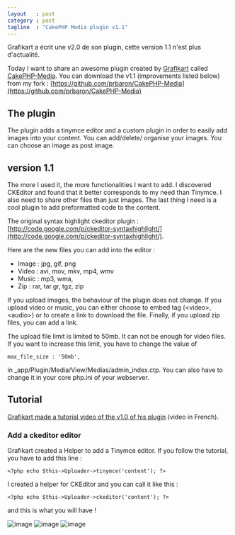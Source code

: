 ```yaml
---
layout   : post
category : post
tagline  : "CakePHP Media plugin v1.1"
---
```

<div class="alert">
    Grafikart a écrit une v2.0 de son plugin, cette version 1.1 n'est plus d'actualité.
</div>

Today I want to share an awesome plugin created by [Grafikart](http://www.grafikart.fr/) called [CakePHP-Media](https://github.com/Grafikart/CakePHP-Media). You can download the v1.1 (improvements listed below) from my fork : [https://github.com/prbaron/CakePHP-Media](https://github.com/prbaron/CakePHP-Media)

## The plugin
The plugin adds a tinymce editor and a custom plugin in order to easily add images into your content. You can add/delete/ organise your images. You can choose an image as post image.

## version 1.1
The more I used it, the more functionalities I want to add. I discovered CKEditor and found that it better corresponds to my need than Tinymce. I also need to share other files than just images. The last thing I need is a cool plugin to add preformatted code to the content.

The original syntax highlight ckeditor plugin : [http://code.google.com/p/ckeditor-syntaxhighlight/](http://code.google.com/p/ckeditor-syntaxhighlight/).

Here are the new files you can add into the editor :&nbsp;

  * Image : jpg, gif, png
  * Video : avi, mov, mkv, mp4, wmv
  * Music : mp3, wma,
  * Zip : rar, tar.gr, tgz, zip

If you upload images, the behaviour of the plugin does not change. If you upload video or music, you can either choose to embed tag (&lt;video&gt;, &lt;audio&gt;) or to create a link to download the file. Finally, if you upload zip files, you can add a link.

The upload file limit is limited to 50mb. It can not be enough for video files. If you want to increase this limit, you have to change the value of

	max_file_size : '50mb',

in _app/Plugin/Media/View/Medias/admin_index.ctp. You can also have to change it in your core php.ini of your webserver.

## Tutorial

[Grafikart made a tutorial video of the v1.0 of his plugin](http://www.grafikart.fr/tutoriels/cakephp/medias-plugin-301) (video in French).


### Add a ckeditor editor

Grafikart created a Helper to add a Tinymce editor. If you follow the tutorial, you have to add this line :

	<?php echo $this->Uploader->tinymce('content'); ?>


I created a helper for CKEditor and you can call it like this :
	
	<?php echo $this->Uploader->ckeditor('content'); ?>

and this is what you will have !

![image](/img/2012/11/Capture_d_ecran_2012_11_12_a_14_13_07.png)
![image](/img/2012/11/Capture_d_ecran_2012_11_12_a_14_30_53.png)
![image](/img/2012/11/Capture_d_ecran_2012_11_12_a_14_30_24.png)
